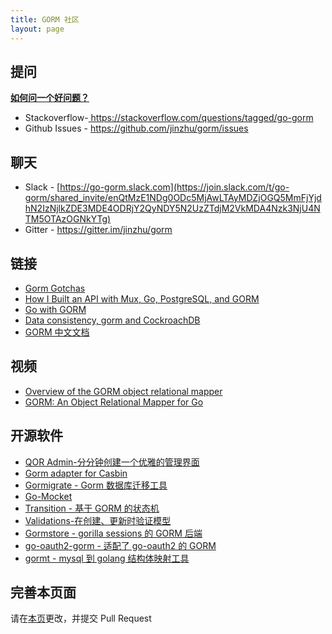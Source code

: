 ```yaml
---
title: GORM 社区
layout: page
---
```


## 提问

**[如何问一个好问题？](https://stackoverflow.com/help/how-to-ask)**

* Stackoverflow-[ https://stackoverflow.com/questions/tagged/go-gorm ](https://stackoverflow.com/questions/tagged/go-gorm)
* Github Issues - [ https://github.com/jinzhu/gorm/issues ](https://github.com/jinzhu/gorm/issues)

## 聊天

* Slack - [https://go-gorm.slack.com](https://join.slack.com/t/go-gorm/shared_invite/enQtMzE1NDg0ODc5MjAwLTAyMDZjOGQ5MmFjYjdhN2IzNjlkZDE3MDE4ODRjY2QyNDY5N2UzZTdjM2VkMDA4Nzk3NjU4NTM5OTAzOGNkYTg)
* Gitter - <https://gitter.im/jinzhu/gorm>

## 链接

* [Gorm Gotchas](https://blog.depado.eu/post/gorm-gotchas)
* [How I Built an API with Mux, Go, PostgreSQL, and GORM](https://dev.to/aspittel/how-i-built-an-api-with-mux-go-postgresql-and-gorm-5ah8)
* [Go with GORM](http://mindbowser.com/golang-go-with-gorm-2/)
* [Data consistency, gorm and CockroachDB](http://callistaenterprise.se/blogg/teknik/2018/02/14/go-blog-series-part13/)
* [GORM 中文文档](https://jasperxu.github.io/gorm-zh/)

## 视频

* [Overview of the GORM object relational mapper](https://www.youtube.com/watch?v=nVD9acHituc)
* [GORM: An Object Relational Mapper for Go](https://www.pluralsight.com/courses/gorm-go-object-relational-mapper)

## 开源软件

* [QOR Admin-分分钟创建一个优雅的管理界面](http://getqor.com)
* [Gorm adapter for Casbin](https://github.com/casbin/gorm-adapter)
* [Gormigrate - Gorm 数据库迁移工具](https://github.com/go-gormigrate/gormigrate)
* [Go-Mocket](https://github.com/Selvatico/go-mocket)
* [Transition - 基于 GORM 的状态机](https://github.com/qor/transition)
* [Validations-在创建、更新时验证模型](https://github.com/qor/validations)
* [Gormstore - gorilla sessions 的 GORM 后端](https://github.com/wader/gormstore)
* [go-oauth2-gorm - 适配了 go-oauth2 的 GORM](https://github.com/techknowlogick/go-oauth2-gorm)
* [gormt - mysql 到 golang 结构体映射工具](https://github.com/xxjwxc/gormt)

## 完善本页面

请在[本页](https://github.com/jinzhu/gorm.io/)更改，并提交 Pull Request